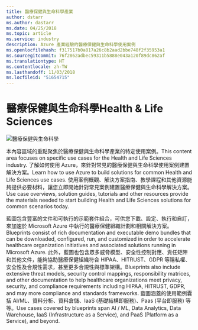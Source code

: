 ```yaml
---
title: 醫療保健與生命科學產業
author: dstarr
ms.author: dastarr
ms.date: 04/25/2018
ms.topic: article
ms.service: industry
description: Azure 產業經驗的醫療保健與生命科學使用案例
ms.openlocfilehash: f317517b0a817a26c8b2aad2bbe748f2f35953a1
ms.sourcegitcommit: 76f2862adbec59311b5888e043a120f89dc862af
ms.translationtype: HT
ms.contentlocale: zh-TW
ms.lasthandoff: 11/03/2018
ms.locfileid: "51654715"
---
```

# <a name="health--life-sciences"></a><span data-ttu-id="38938-103">醫療保健與生命科學</span><span class="sxs-lookup"><span data-stu-id="38938-103">Health & Life Sciences</span></span>

![醫療保健與生命科學](./assets/index-assets/healthcare.png)

<span data-ttu-id="38938-105">本內容區域的重點聚焦於醫療保健與生命科學產業的特定使用案例。</span><span class="sxs-lookup"><span data-stu-id="38938-105">This content area focuses on specific use cases for the Health and Life Sciences industry.</span></span> <span data-ttu-id="38938-106">了解如何使用 Azure，來針對常見的醫療保健與生命科學使用案例建置解決方案。</span><span class="sxs-lookup"><span data-stu-id="38938-106">Learn how to use Azure to build solutions for common Health and Life Sciences use cases.</span></span> <span data-ttu-id="38938-107">使用案例概觀、解決方案指南、教學課程和其他資源能夠提供必要材料，讓您立即開始針對常見案例建置醫療保健與生命科學解決方案。</span><span class="sxs-lookup"><span data-stu-id="38938-107">Use case overviews, solution guides, tutorials and other resources provide the materials needed to start building Health and Life Sciences solutions for common scenarios today.</span></span>

<span data-ttu-id="38938-108">藍圖包含豐富的文件和可執行的示範套件組合，可供您下載、設定、執行和自訂，來加速於 Microsoft Azure 中執行的醫療保健組織計劃和相關解決方案。</span><span class="sxs-lookup"><span data-stu-id="38938-108">Blueprints consist of rich documentation and executable demo bundles  that can be downloaded, configured, run, and customized in order to accelerate healthcare organization initiatives and associated solutions running in Microsoft Azure.</span></span> <span data-ttu-id="38938-109">此外，藍圖也包含眾多威脅模型、安全性控制對應、責任矩陣和其他文件，能夠協助醫療保健組織符合 HIPAA、HITRUST、GDPR 等隱私權、安全性及合規性需求，甚至更多合規性與標準架構。</span><span class="sxs-lookup"><span data-stu-id="38938-109">Blueprints also include extensive threat models, security control mappings, responsibility matrices, and other documentation to help healthcare organizations meet privacy, security, and compliance requirements including HIPAA, HITRUST, GDPR, and may more compliance and standards frameworks.</span></span> <span data-ttu-id="38938-110">藍圖涵蓋的使用範例囊括 AI/ML、資料分析、資料倉儲、IaaS (基礎結構即服務)、Paas (平台即服務) 等等。</span><span class="sxs-lookup"><span data-stu-id="38938-110">Use cases covered by blueprints span AI / ML, Data Analytics, Data Warehouse, IaaS (Infrastructure as a Service), and PaaS (Platform as a Service), and beyond.</span></span>